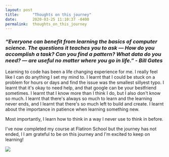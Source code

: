 ```yaml
---
layout: post
title:      "Thoughts on this journey"
date:       2020-03-25 11:10:37 -0400
permalink:  thoughts_on_this_journey
---
```


### *“Everyone can benefit from learning the basics of computer science. The questions it teaches you to ask — How do you accomplish a task? Can you find a pattern? What data do you need? — are useful no matter where you go in life.” - Bill Gates*


Learning to code has been a life changing experience for me. I really feel like I can do anything I set my mind to. I learnt that I could be stuck on a problem for hours or days and find the issue was the smallest sillyest typo. I learnt that it's okay to need help, and that google can be your bestfriend sometimes. I learnt that I know more than I think I do, but I also don't know so much. I learnt that there's always so much to learn and the learning never ends, and I learnt that there's so much left to build and create. I learnt about the importance in patience when learning something new. 

Most importantly, I learn how to think in a way I never use to think in before.

I've now completed my course at Flatiron School but the journey has not ended, l I am grateful to be on this journey and I'm excited to keep on learning!

![](https://media.giphy.com/media/hEIuLmpW9DmGA/giphy.gif)
